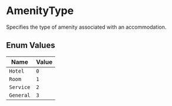 # AmenityType

Specifies the type of amenity associated with an accommodation.

## Enum Values

| Name | Value |
|------|-------|
| `Hotel` | `0` |
| `Room` | `1` |
| `Service` | `2` |
| `General` | `3` |
